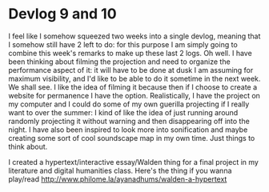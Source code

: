 # Devlog 9 and 10

I feel like I somehow squeezed two weeks into a single devlog, meaning that I somehow still have 2 left to do: for this purpose I am simply going to combine this week's remarks to make up these last 2 logs. Oh well.
I have been thinking about filming the projection and need to organize the performance aspect of it: it will have to be done at dusk I am assuming for maximum visibility, and I'd like to be able to do it sometime in the next week. We shall see. I like the idea of filming it because then if I choose to create a website for permanence I have the option. Realistically, I have the project on my computer and I could do some of my own guerilla projecting if I really want to over the summer: I kind of like the idea of just running around randomly projecting it without warning and then disappearing off into the night. I have also been inspired to look more into sonification and maybe creating some sort of cool soundscape map in my own time. Just things to think about. 

I created a hypertext/interactive essay/Walden thing for a final project in my literature and digital humanities class. Here's the thing if you wanna play/read http://www.philome.la/ayanadhums/walden-a-hypertext
